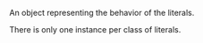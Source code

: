 An object representing the behavior of the literals.

There is only one instance per class of literals.